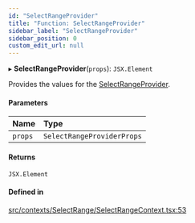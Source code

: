```yaml
---
id: "SelectRangeProvider"
title: "Function: SelectRangeProvider"
sidebar_label: "SelectRangeProvider"
sidebar_position: 0
custom_edit_url: null
---
```


▸ **SelectRangeProvider**(`props`): `JSX.Element`

Provides the values for the [SelectRangeProvider](/api/functions/SelectRangeProvider.md).

#### Parameters

| Name | Type |
| :------ | :------ |
| `props` | `SelectRangeProviderProps` |

#### Returns

`JSX.Element`

#### Defined in

[src/contexts/SelectRange/SelectRangeContext.tsx:53](https://github.com/gpbl/react-day-picker/blob/433a4d1e8/src/contexts/SelectRange/SelectRangeContext.tsx#L53)
